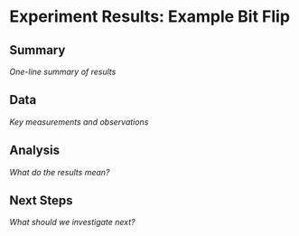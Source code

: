 # Experiment Results: Example Bit Flip

## Summary
*One-line summary of results*

## Data
*Key measurements and observations*

## Analysis
*What do the results mean?*

## Next Steps
*What should we investigate next?*
